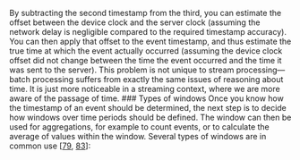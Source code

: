 By subtracting the second timestamp from the third, you can estimate the offset between the device
clock and the server clock (assuming the network delay is negligible compared to the required
timestamp accuracy). You can then apply that offset to the event timestamp, and thus estimate the
true time at which the event actually occurred (assuming the device clock offset did not change
between the time the event occurred and the time it was sent to the server). This problem is not unique to stream processing—batch processing suffers from exactly the same
issues of reasoning about time. It is just more noticeable in a streaming context, where we are more
aware of the passage of time. ### Types of windows 
Once you know how the timestamp of an event should be determined, the next step is to decide how
windows over time periods should be defined. The window can then be used for aggregations, for
example to count events, or to calculate the average of values within the window. Several types of
windows are in common use [[79](ch11.html#Akidau2016tb),
[83](ch11.html#AzureWindowing)]: